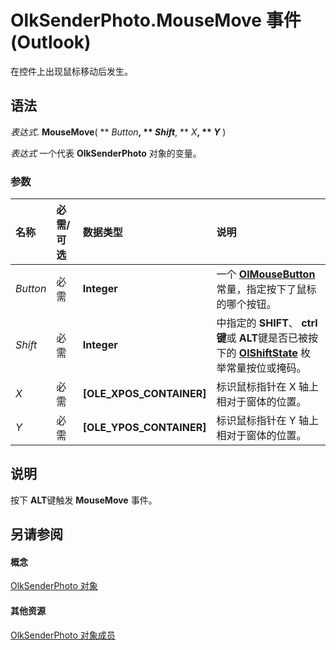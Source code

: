 
# OlkSenderPhoto.MouseMove 事件 (Outlook)

在控件上出现鼠标移动后发生。


## 语法

 _表达式_. **MouseMove**( ** _Button_**, ** _Shift_**, ** _X_**, ** _Y_** )

 _表达式_ 一个代表 **OlkSenderPhoto** 对象的变量。


### 参数



|**名称**|**必需/可选**|**数据类型**|**说明**|
|:-----|:-----|:-----|:-----|
| _Button_|必需|**Integer**|一个  **[OlMouseButton](f654f074-f7e7-6128-9d7d-8ec6adbfe5f7.md)** 常量，指定按下了鼠标的哪个按钮。|
| _Shift_|必需|**Integer**|中指定的 **SHIFT**、  **ctrl 键**或 **ALT**键是否已被按下的 **[OlShiftState](f71dd27d-6930-1450-e8e9-11ab1eace6ca.md)** 枚举常量按位或掩码。|
| _X_|必需|**[OLE_XPOS_CONTAINER]**|标识鼠标指针在 X 轴上相对于窗体的位置。|
| _Y_|必需|**[OLE_YPOS_CONTAINER]**|标识鼠标指针在 Y 轴上相对于窗体的位置。|

## 说明

按下 **ALT**键触发 **MouseMove** 事件。


## 另请参阅


#### 概念


[OlkSenderPhoto 对象](07934c3a-404c-7f99-49a8-540701d31cef.md)
#### 其他资源


[OlkSenderPhoto 对象成员](7f3c23d6-633b-c250-79d0-9f06fd37c17a.md)